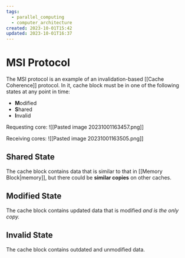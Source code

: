 ```yaml
---
tags:
  - parallel_computing
  - computer_architecture
created: 2023-10-01T15:42
updated: 2023-10-01T16:37
---
```


# MSI Protocol

The MSI protocol is an example of an invalidation-based [[Cache Coherence]] protocol. In it, cache block must be in one of the following states at any point in time:
- **M**odified
- **S**hared
- **I**nvalid

Requesting core:
![[Pasted image 20231001163457.png]]

Receiving cores:
![[Pasted image 20231001163505.png]]

## Shared State

The cache block contains data that is similar to that in [[Memory Block|memory]], but there could be **similar copies** on other caches.

## Modified State

The cache block contains updated data that is modified *and is the only copy.*

## Invalid State

The cache block contains outdated and unmodified data.